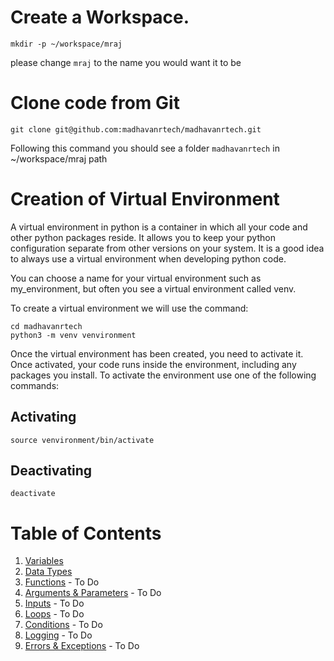 
# Create a Workspace.
```
mkdir -p ~/workspace/mraj
```

please change `mraj` to the name you would want it to be

# Clone code from Git

```
git clone git@github.com:madhavanrtech/madhavanrtech.git
```
Following this command you should see a folder `madhavanrtech` in ~/workspace/mraj path

# Creation of Virtual Environment

A virtual environment in python is a container in which all your code and other python packages reside. It allows you to keep your python configuration separate from other versions on your system. It is a good idea to always use a virtual environment when developing python code.

You can choose a name for your virtual environment such as my_environment, but often you see a virtual environment called venv.

To create a virtual environment we will use the command:

```
cd madhavanrtech
python3 -m venv venvironment
```

Once the virtual environment has been created, you need to activate it. Once activated, your code runs inside the environment, including any packages you install. To activate the environment use one of the following commands:

## Activating 

```
source venvironment/bin/activate
```

## Deactivating

```
deactivate
```

# Table of Contents
1. [Variables](1_variables.md)
2. [Data Types](2_datatypes.md)
3. [Functions](3_functions.md) - To Do
4. [Arguments & Parameters](4_arguments_parameters.md) - To Do
5. [Inputs](5_Inputs.md) - To Do
6. [Loops](6_Loops.md) - To Do
7. [Conditions](7_Conditions.md) - To Do
8. [Logging](8_Logging.md) - To Do
9. [Errors & Exceptions](9_Errors.md) - To Do
